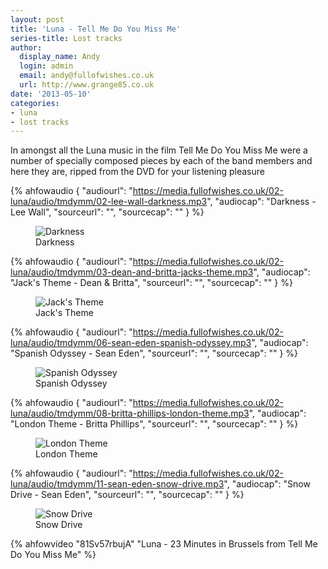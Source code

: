 ```yaml
---
layout: post
title: 'Luna - Tell Me Do You Miss Me'
series-title: Lost tracks
author:
  display_name: Andy
  login: admin
  email: andy@fullofwishes.co.uk
  url: http://www.grange85.co.uk
date: '2013-05-10'
categories:
- luna
- lost tracks
---
```

<p>In amongst all the Luna music in the film Tell Me Do You Miss Me were a number of specially composed pieces by each of the band members and here they are, ripped from the DVD for your listening pleasure</p>

 {% ahfowaudio {
  "audiourl": "https://media.fullofwishes.co.uk/02-luna/audio/tmdymm/02-lee-wall-darkness.mp3",
  "audiocap": "Darkness - Lee Wall",
  "sourceurl": "",
  "sourcecap": ""
  } %}
<figure class="caption aligncenter"><img src="https://media.fullofwishes.co.uk/02-luna/pictures/tmdymm_darkness_01.jpg" alt="Darkness" /><figcaption class="caption-text">Darkness</figcaption></figure>

 {% ahfowaudio {
  "audiourl": "https://media.fullofwishes.co.uk/02-luna/audio/tmdymm/03-dean-and-britta-jacks-theme.mp3",
  "audiocap": "Jack's Theme - Dean & Britta",
  "sourceurl": "",
  "sourcecap": ""
  } %}
<figure class="caption aligncenter"><img src="https://media.fullofwishes.co.uk/02-luna/pictures/tmdymm_jackstheme_01.jpg" alt="Jack's Theme" /><figcaption class="caption-text">Jack's Theme</figcaption></figure>

 {% ahfowaudio {
  "audiourl": "https://media.fullofwishes.co.uk/02-luna/audio/tmdymm/06-sean-eden-spanish-odyssey.mp3",
  "audiocap": "Spanish Odyssey - Sean Eden",
  "sourceurl": "",
  "sourcecap": ""
  } %}
<figure class="caption aligncenter"><img src="https://media.fullofwishes.co.uk/02-luna/pictures/tmdymm_spanishodyssey_01.jpg" alt="Spanish Odyssey" /><figcaption class="caption-text">Spanish Odyssey</figcaption></figure>

 {% ahfowaudio {
  "audiourl": "https://media.fullofwishes.co.uk/02-luna/audio/tmdymm/08-britta-phillips-london-theme.mp3",
  "audiocap": "London Theme - Britta Phillips",
  "sourceurl": "",
  "sourcecap": ""
  } %}
<figure class="caption aligncenter"><img src="https://media.fullofwishes.co.uk/02-luna/pictures/tmdymm_londontheme_02.jpg" alt="London Theme" /><figcaption class="caption-text">London Theme</figcaption></figure>

 {% ahfowaudio {
  "audiourl": "https://media.fullofwishes.co.uk/02-luna/audio/tmdymm/11-sean-eden-snow-drive.mp3",
  "audiocap": "Snow Drive - Sean Eden",
  "sourceurl": "",
  "sourcecap": ""
  } %}
<figure class="caption aligncenter"><img src="https://media.fullofwishes.co.uk/02-luna/pictures/tmdymm_snowdrive_01.jpg" alt="Snow Drive" /><figcaption class="caption-text">Snow Drive</figcaption></figure>

{% ahfowvideo "81Sv57rbujA" "Luna - 23 Minutes in Brussels from Tell Me Do You Miss Me" %}

